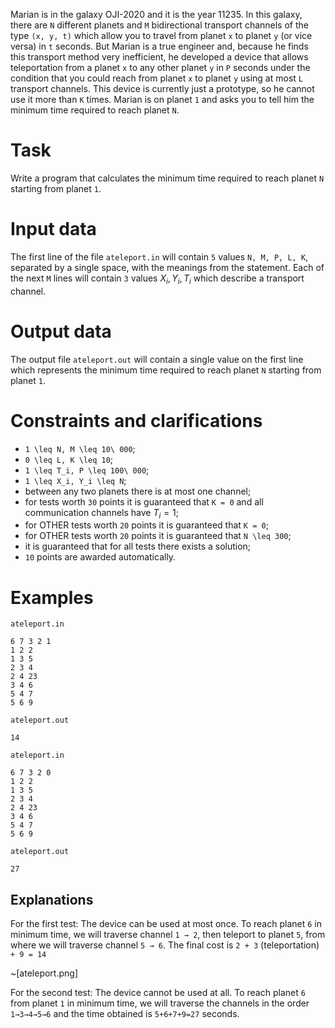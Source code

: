 Marian is in the galaxy OJI-2020 and it is the year 11235. In this galaxy, there are `N` different planets and `M` bidirectional transport channels of the type `(x, y, t)` which allow you to travel from planet `x` to planet `y` (or vice versa) in `t` seconds. But Marian is a true engineer and, because he finds this transport method very inefficient, he developed a device that allows teleportation from a planet `x` to any other planet `y` in `P` seconds under the condition that you could reach from planet `x` to planet `y` using at most `L` transport channels. This device is currently just a prototype, so he cannot use it more than `K` times. Marian is on planet `1` and asks you to tell him the minimum time required to reach planet `N`.

# Task 
Write a program that calculates the minimum time required to reach planet `N` starting from planet `1`.

# Input data
The first line of the file `ateleport.in` will contain `5` values `N, M, P, L, K`, separated by a single space, with the meanings from the statement. Each of the next `M` lines will contain `3` values $X_i, Y_i, T_i$ which describe a transport channel.

# Output data
The output file `ateleport.out` will contain a single value on the first line which represents the minimum time required to reach planet `N` starting from planet `1`.

# Constraints and clarifications 
* `1 \leq N, M \leq 10\ 000`; 
* `0 \leq L, K \leq 10`;
* `1 \leq T_i, P \leq 100\ 000`;
* `1 \leq X_i, Y_i \leq N`;
* between any two planets there is at most one channel; 
* for tests worth `30` points it is guaranteed that `K = 0` and all communication channels have $T_i = 1$; 
* for OTHER tests worth `20` points it is guaranteed that `K = 0`; 
* for OTHER tests worth `20` points it is guaranteed that `N \leq 300`; 
* it is guaranteed that for all tests there exists a solution; 
* `10` points are awarded automatically.

# Examples

`ateleport.in`

```
6 7 3 2 1 
1 2 2 
1 3 5 
2 3 4 
2 4 23 
3 4 6 
5 4 7 
5 6 9
```

`ateleport.out`

```
14
```

`ateleport.in`

```
6 7 3 2 0 
1 2 2 
1 3 5 
2 3 4 
2 4 23 
3 4 6
5 4 7 
5 6 9
```

`ateleport.out`

```
27
```

Explanations
---

For the first test:
The device can be used at most once. To reach planet `6` in minimum time, we will traverse channel `1 → 2`, then teleport to planet `5`, from where we will traverse channel `5 → 6`. The final cost is `2 + 3` (teleportation) `+ 9 = 14`

~[ateleport.png]

For the second test:
The device cannot be used at all. To reach planet `6` from planet `1` in minimum time, we will traverse the channels in the order `1→3→4→5→6` and the time obtained is `5+6+7+9=27` seconds.
